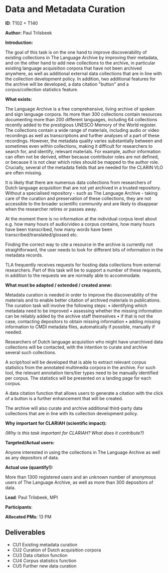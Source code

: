 # Data and Metadata Curation

**ID**: T102 + T140

**Author:** Paul Trilsbeek

**Introduction:**

The goal of this task is on the one hand to improve discoverability of existing collections in The Language Archive by improving their metadata, and on the other hand to add new collections to the archive, in particular existing language acquisition corpora that have not been archived anywhere, as well as additional external data collections that are in line with the collection development policy. In addition, two additional features for the archive will be developed, a data citation "button" and a corpus/collection statistics feature.

**What exists:**

The Language Archive is a free comprehensive, living archive of spoken and sign language corpora. Its more than 300 collections contain resources documenting more than 200 different languages, including 64 collections recently added to the prestigious UNESCO Memory of the World register.
The collections contain a wide range of materials, including audio or video recordings as well as transcriptions and further analyses of a part of these recordings. However, the metadata quality varies substantially between and sometimes even within collections, making it difficult for researchers to search for, and identify, relevant materials. For example, author information can often not be derived, either because contributor roles are not defined, or because it is not clear which roles should be mapped to the author role. Crucially, several of the metadata fields that are needed for the CLARIN VLO are often missing.

It is likely that there are numerous data collections from researchers of Dutch language acquisition that are not yet archived in a trusted repository. Without a specialised repository - such as The Language Archive - taking care of the curation and preservation of these collections, they are not accessible to the broader scientific community and are likely to disappear when the researcher retires or passes away.

At the moment there is no information at the individual corpus level about e.g. how many hours of audio/video a corpus contains, how many hours have been transcribed, how many words have been transcribed/translated/glossed etc.

Finding the correct way to cite a resource in the archive is currently not straightforward, the user needs to look for different bits of information in the metadata records.

TLA frequently receives requests for hosting data collections from external researchers. Part of this task will be to support a number of these requests, in addition to the requests we are normally able to accommodate.

**What must be adapted / extended / created anew:**

Metadata curation is needed in order to improve the discoverability of the materials and to enable better citation of archived materials in publications. The curation task will involve the following steps:
• identifying which metadata need to be improved
• assessing whether the missing information can be reliably added by the archive staff themselves
• if that is not the case, contacting depositors to obtain missing information
• adding missing information to CMDI metadata files, automatically if possible, manually if
needed.

Researchers of Dutch language acquisition who might have unarchived data collections will be contacted, with the intention to curate and archive several such collections.

A script/tool will be developed that is able to extract relevant corpus statistics from the annotated multimedia corpora in the archive. For such tool, the relevant annotation tiers/tier types need to be manually identified per corpus. The statistics will be presented on a landing page for each corpus.

A data citation function that allows users to generate a citation with the click of a button is a further enhancement that will be created.

The archive will also curate and archive additional third-party data collections that are in line with its collection development policy.

**Why important for CLARIAH (scientific impact):**

*(Why is this task important for CLARIAH? What does it contribute?)*

**Targeted/Actual users:**

Anyone interested in using the collections in The Language Archive as well as any depositors of data.

**Actual use (quantify!):**

More than 1300 registered users and an unknown number of anonymous users of The Language Archive, as well as more than 300 depositors of data.

**Lead**: Paul Trilsbeek, MPI

**Participants**:

**Allocated PMs:** 13 PM

## Deliverables

* CU1	Existing metadata curation
* CU2	Curation of Dutch acquisition corpora
* CU3	Data citation function
* CU4	Corpus statistics function
* CU5	Further new data curation


